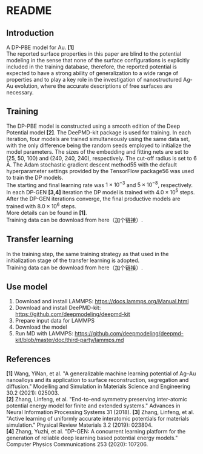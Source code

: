 # README

## Introduction
A DP-PBE model for Au. **[1]**  
The reported surface properties in this paper are blind to the potential modeling in the sense that none of the surface configurations is explicitly included in the training database, therefore, the reported potential is expected to have a strong ability of generalization to a wide range of properties and to play a key role in the investigation of nanostructured Ag-Au evolution, where the accurate descriptions of free surfaces are necessary.

## Training
The DP-PBE model is constructed using a smooth edition of the Deep Potential model **[2]**. The DeePMD-kit package is used for training. In each iteration, four models are trained simultaneously using the same data set, with the only difference being the random seeds employed to initialize the model parameters. The sizes of the embedding and fitting nets are set to (25, 50, 100) and (240, 240, 240), respectively. The cut-off radius is set to 6 Å. The Adam stochastic gradient descent method55 with the default hyperparameter settings provided by the TensorFlow package56 was used to train the DP models.  
The starting and final learning rate was $1 × 10^{−3}$ and $5 × 10^{−8}$, respectively. In each DP-GEN **[3,4]** iteration the DP model is trained with $4.0 × 10^5$ steps. After the DP-GEN iterations converge, the final productive models are trained with $8.0 × 10^6$ steps.  
More details can be found in **[1]**.  
Training data can be download from here（加个链接）.

## Transfer learning
In the training step, the same training strategy as that used in the initialization stage of the transfer learning is adopted.  
Training data can be download from here（加个链接）.

## Use model
1. Download and install LAMMPS: https://docs.lammps.org/Manual.html
2. Download and install DeePMD-kit: https://github.com/deepmodeling/deepmd-kit
3. Prepare input data for LAMMPS
4. Download the model
5. Run MD with LAMMPS: https://github.com/deepmodeling/deepmd-kit/blob/master/doc/third-party/lammps.md

## References
**[1]** Wang, YiNan, et al. "A generalizable machine learning potential of Ag–Au nanoalloys and its application to surface reconstruction, segregation and diffusion." Modelling and Simulation in Materials Science and Engineering 30.2 (2021): 025003.  
**[2]** Zhang, Linfeng, et al. "End-to-end symmetry preserving inter-atomic potential energy model for finite and extended systems." Advances in Neural Information Processing Systems 31 (2018).
**[3]** Zhang, Linfeng, et al. "Active learning of uniformly accurate interatomic potentials for materials simulation." Physical Review Materials 3.2 (2019): 023804.  
**[4]** Zhang, Yuzhi, et al. "DP-GEN: A concurrent learning platform for the generation of reliable deep learning based potential energy models." Computer Physics Communications 253 (2020): 107206.


